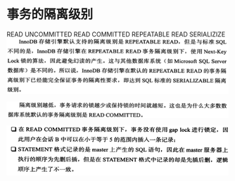 # 事务的隔离级别
READ  UNCOMMITTED
READ  COMMITTED
REPEATABLE  READ
SERIALIZIZE
![](_v_images/20190506154613915_1534637750.png)


![](_v_images/20190506154633367_1961272131.png)

![](_v_images/20190506154752042_144652189.png)